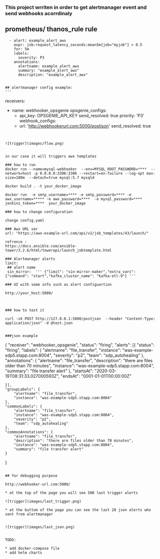 ### This project wrriten in order to get alertmanager event and send webhooks acorrdinaly 

## prometheus/ thanos_rule rule
```
  - alert: example_alert_awx
    expr: job:request_latency_seconds:mean5m{job="myjob"} > 0.5
    for: 5m
    labels:
      severity: P3
    annotations:
      alertname: example_alert_awx
      summary: "example_alert_awx"
      description: "example_alert_awx"


## alertmanager config example:
'''

```
receivers:
- name: webhooker_opsgenie
  opsgenie_configs:
  - api_key: OPSGENIE_API_KEY
    send_resolved: true
    priority: 'P3'
  webhook_configs:
  - url: 'http://webhookerurl.com:5000/postjson'
    send_resolved: true
```


![trigger](images/flow.png)


in our case it will triggers awx templates

### how to run
docker run --name=mysql-webhooker  --env=MYSQL_ROOT_PASSWORD=****  --network=host -p 0.0.0.0:3306:3306 --restart=on-failure --log-opt max-size=100m  --detach=true mysql:5.7 mysqld

docker build . -t your_docker_image

docker run  -e smtp_username=**** -e smtp_password=**** -e awx_username=***** -e awx_password=****  -e mysql_password=**** jenkins_token=****  your_docker_image

### how to change configuration

change config.yaml 

### Awx URL var
url: "https://awx-example-url.com/api/v2/job_templates/43/launch/"

refrence : 
https://docs.ansible.com/ansible-tower/3.2.6/html/towerapi/launch_jobtemplate.html

### Alertmanager alerts 
limit:
 ## alert name
 sin_mirror:  ''' {"limit": "sin-mirror-maker","extra_vars": {"command": "start","kafka_cluster_name": "kafka-etl-9"} '''

### UI with some info such as alert configuartion 

http://your_host:5000/



### how to test it

curl -vX POST http://127.0.0.1:5000/postjson  --header "Content-Type: application/json" -d @test.json


###json example
```
{
	"receiver": "webhooker_opsgenie",
	"status": "firing",
	"alerts": [{
		"status": "firing",
		"labels": {
			"alertname": "file_transfer",
			"instance": "was-example-sdp5.stapp.com:8004",
			"severity": "p2",
			"team": "sdp_autohealing"
		},
		"annotations": {
			"alertname": "file_transfer",
			"description": "there are files older than 70 minutes",
			"instance": "was-example-sdp5.stapp.com:8004",
			"summary": "file transfer alert"
		},
		"startsAt": "2020-03-19T08:31:33.027000593Z",
		"endsAt": "0001-01-01T00:00:00Z"

	}],
	"groupLabels": {
		"alertname": "file_transfer",
		"instance": "was-example-sdp5.stapp.com:8004"
	},
	"commonLabels": {
		"alertname": "file_transfer",
		"instance": "was-example-sdp5.stapp.com:8004",
		"severity": "p2",
		"team": "sdp_autohealing"
	},
	"commonAnnotations": {
		"alertname": "file_transfer",
		"description": "there are files older than 70 minutes",
		"instance": "was-example-sdp5.stapp.com:8004",
		"summary": "file transfer alert"
	}

}
```

## for debugging purpose 

http://webhooker-url.com:5000/

* at the top of the page you will see 500 last trigger alerts 

![trigger](images/last_trigger.png)

* at the buttom of the page you can see the last 20 json alerts who sent from alertmanager 


![trigger](images/last_json.png)


TODO:

* add docker-compose file
* add helm charts 